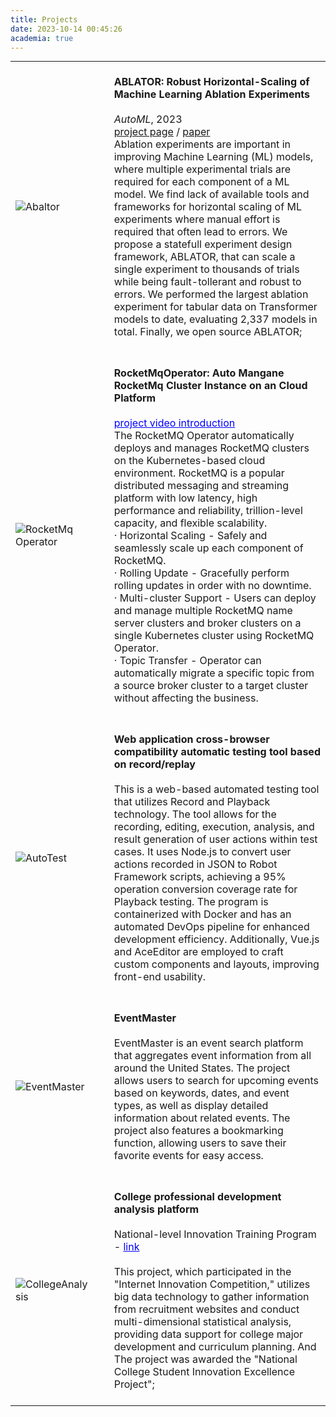 ```yaml
---
title: Projects
date: 2023-10-14 00:45:26
academia: true
---
```


<style>
    .projects-table {
        width: 100%;
        border-collapse: collapse;
        margin: 0 auto;
    }
    .projects-table td {
        border: 0;

        vertical-align: middle;
    }
    .projects-table img {
        max-width: 200px;
        height: auto;
        margin-right: 20px;
    }
     .projects-table .paper p {
        text-align: left;
        margin: 0;
    }
</style>

<table class="projects-table">
    <tr>
        <td><img src="/img/ablator.png" alt="Abaltor"></td>
        <td class="paper">
                  <br>
                  <papertitle><b>ABLATOR: Robust Horizontal-Scaling of Machine Learning Ablation Experiments</b></papertitle><br><br>
                  <em>AutoML</em>, 2023
                  <br>
                  <a href="https://github.com/fostiropoulos/ablator">project page</a>
                  /
                  <a href="./data/ablator.pdf">paper</a>
                  <p></p>
                  <p>
                    Ablation experiments are important in improving Machine Learning (ML) models, where multiple
                    experimental trials are required for each component of a ML model. We find lack of available tools
                    and frameworks for horizontal scaling of ML experiments where manual effort is required that often
                    lead to errors. We propose a statefull experiment design framework, ABLATOR, that can scale a single
                    experiment to thousands of trials while being fault-tollerant and robust to errors. We performed the
                    largest ablation experiment for tabular data on Transformer models to date, evaluating 2,337 models
                    in total. Finally, we open source ABLATOR;
                  </p>
                  <br>
                </td>
    </tr>
    <tr>
        <td><img src="/img/rocketmq.png" alt="RocketMq Operator"></td>
        <td class="paper">
                  <br>
                  <papertitle><b>RocketMqOperator: Auto Mangane RocketMq Cluster Instance on an Cloud Platform</b></papertitle>
                  <br><br>
                  <a href="https://youtu.be/ZPjd3liwSkE" style="color:blue;">project video introduction</a>
                  <p></p>
                  <p>
                    The RocketMQ Operator automatically deploys and manages RocketMQ clusters on the Kubernetes-based cloud environment. RocketMQ is a popular distributed messaging and streaming platform with low latency, high performance and reliability, trillion-level capacity, and flexible scalability.
                  </p>
                  <p>· Horizontal Scaling - Safely and seamlessly scale up each component of RocketMQ.
                  </p>
                  <p>· Rolling Update - Gracefully perform rolling updates in order with no downtime.
                  </p>
                  <p>· Multi-cluster Support - Users can deploy and manage multiple RocketMQ name server clusters and broker clusters on a single Kubernetes cluster using RocketMQ Operator.
                  </p>
                  <p>· Topic Transfer - Operator can automatically migrate a specific topic from a source broker cluster to a target cluster without affecting the business.
                  </p>
                  <br>
                </td>
    </tr>
    <tr>
        <td><img src="/img/autotest.png" alt="AutoTest"></td>
        <td class="paper">
                  <br>
                  <papertitle><b>Web application cross-browser compatibility automatic testing tool based on record/replay</b></papertitle>
                  <br><br>
                  <p></p>
                  <p>
                    This is a web-based automated testing tool that utilizes Record and Playback technology. The tool allows for the recording, editing, execution, analysis, and result generation of user actions within test cases. It uses Node.js to convert user actions recorded in JSON to Robot Framework scripts, achieving a 95% operation conversion coverage rate for Playback testing. The program is containerized with Docker and has an automated DevOps pipeline for enhanced development efficiency. Additionally, Vue.js and AceEditor are employed to craft custom components and layouts, improving front-end usability.
                  </p>
                  <br>
                </td>
    </tr>
    <tr>
    <td><img src="/img/EventMaster.png" alt="EventMaster"></td>
        <td class="paper">
                  <br>
                  <papertitle><b>EventMaster</b></papertitle>
                  <br><br>
                  <p></p>
                  <p>
                    EventMaster is an event search platform that aggregates event
information from all around the United States. The project allows users to search for
upcoming events based on keywords, dates, and event types, as well as display detailed
information about related events. The project also features a bookmarking function, allowing
users to save their favorite events for easy access.
                  </p>
                  <br>
                </td>
    </tr>
    <tr>
    <td><img src="/img/CollegeAnalysis.png" alt="CollegeAnalysis"></td>
        <td class="paper">
                  <br>
                  <papertitle><b>College professional development analysis platform</b></papertitle>
                  <br><br>
                  <p>National-level Innovation Training Program -
                  <a href="http://bjcxcy.bjtu.edu.cn/Index/ItemDetail?id=3528e362-295d-4052-8f6a-4f0348313d50&_pageIndex=3595&_amp;_pageIndex=152&_eqid=8f8936dd0001b17200000003646f0237" style="color:blue;">link</a></p>
                  <br>
                  <p>
                    This project, which participated in the "Internet Innovation Competition,"
utilizes big data technology to gather information from recruitment websites and conduct
multi-dimensional statistical analysis, providing data support for college major development
and curriculum planning. And The project was awarded the "National College Student Innovation
Excellence Project";
                  </p>
                  <br>
                </td>
    </tr>
</table>
